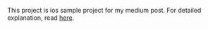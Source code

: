 This project is ios sample project for my medium post. For detailed explanation, read [here](https://medium.com/@ilkayaktas/how-to-handle-authentication-and-authorization-issue-in-mobile-world-using-aws-cognito-444f4452e1d0).

